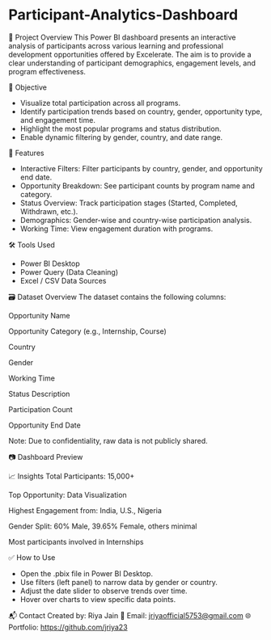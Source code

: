 # Participant-Analytics-Dashboard

📁 Project Overview
This Power BI dashboard presents an interactive analysis of participants across various learning and professional development opportunities offered by Excelerate. The aim is to provide a clear understanding of participant demographics, engagement levels, and program effectiveness.

🎯 Objective
- Visualize total participation across all programs.
- Identify participation trends based on country, gender, opportunity type, and engagement time.
- Highlight the most popular programs and status distribution.
- Enable dynamic filtering by gender, country, and date range.

📌 Features
- Interactive Filters: Filter participants by country, gender, and opportunity end date.
- Opportunity Breakdown: See participant counts by program name and category.
- Status Overview: Track participation stages (Started, Completed, Withdrawn, etc.).
- Demographics: Gender-wise and country-wise participation analysis.
- Working Time: View engagement duration with programs.

🛠️ Tools Used
- Power BI Desktop
- Power Query (Data Cleaning)
- Excel / CSV Data Sources

🗃️ Dataset Overview
The dataset contains the following columns:

Opportunity Name

Opportunity Category (e.g., Internship, Course)

Country

Gender

Working Time

Status Description

Participation Count

Opportunity End Date

Note: Due to confidentiality, raw data is not publicly shared.

📷 Dashboard Preview

📈 Insights
Total Participants: 15,000+

Top Opportunity: Data Visualization

Highest Engagement from: India, U.S., Nigeria

Gender Split: 60% Male, 39.65% Female, others minimal

Most participants involved in Internships

✅ How to Use
- Open the .pbix file in Power BI Desktop.
- Use filters (left panel) to narrow data by gender or country.
- Adjust the date slider to observe trends over time.
- Hover over charts to view specific data points.

📬 Contact
Created by: Riya Jain
📧 Email: jriyaofficial5753@gmail.com
🌐 Portfolio: https://github.com/jriya23

